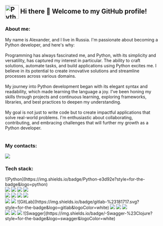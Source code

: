 <h2><img src="https://media0.giphy.com/media/v1.Y2lkPTc5MGI3NjExNzJmcm1xbnA4N3huOGY3Ynh2Zm9wbDdqc3N0dHZxb3g4Z2NkZmhtbCZlcD12MV9pbnRlcm5hbF9naWZfYnlfaWQmY3Q9cw/LMt9638dO8dftAjtco/giphy.gif" width="45" alt="Python" style="vertical-align: middle;">  Hi there 👋 Welcome to my GitHub profile!</h2>

<h3>About me:</h3>
    My name is Alexander, and I live in Russia. I'm passionate about becoming a Python developer, and here's why:<br><br>
    Programming has always fascinated me, and Python, with its simplicity and versatility, has captured my interest in particular. 
    The ability to craft solutions, automate tasks, and build applications using Python excites me. 
    I believe in its potential to create innovative solutions and streamline processes across various domains.<br><br>
    My journey into Python development began with its elegant syntax and readability, which made learning the language a joy. 
    I've been honing my skills through projects and continuous learning, exploring frameworks, libraries, 
    and best practices to deepen my understanding.<br><br>
    My goal is not just to write code but to create impactful applications that solve real-world problems. 
    I'm enthusiastic about collaborating, contributing, and embracing challenges that will further my growth as a Python developer.<br><br>

<h3>My contacts:</h3>
    <a href="https://t.me/Lisnevskiy_dev"><img src="https://img.shields.io/badge/Telegram-2CA5E0?style=for-the-badge&logo=telegram&logoColor=white"></a>

<h3>Tech stack:</h3>
![Python](https://img.shields.io/badge/Python-e3d92e?style=for-the-badge&logo=python)<br>
<img src="https://img.shields.io/badge/FastAPI-005571?style=for-the-badge&logo=fastapi" />
<img src="https://img.shields.io/badge/Django-092E20?style=for-the-badge&logo=django&logoColor=white" />
<img src="https://img.shields.io/badge/django%20rest-ff1709?style=for-the-badge&logo=django&logoColor=white" />
<img src="https://img.shields.io/badge/Flask-000000?style=for-the-badge&logo=flask&logoColor=white" /><br>
<img src="https://img.shields.io/badge/PostgreSQL-316192?style=for-the-badge&logo=postgresql&logoColor=white" />
<img src="https://img.shields.io/badge/SQLite-07405E?style=for-the-badge&logo=sqlite&logoColor=white" />
<img src="https://habrastorage.org/webt/sd/il/yi/sdilyi362-ykdpk5aghfsa8sevo.png" />
<img src="https://habrastorage.org/webt/h_/bx/5p/h_bx5pbsihbuqf0pdulvawb4pjm.png" /><br>
<img src="https://img.shields.io/badge/GIT-E44C30?style=for-the-badge&logo=git&logoColor=white" />
<img src="https://img.shields.io/badge/GitHub-100000?style=for-the-badge&logo=github&logoColor=white" />
![GitLab](https://img.shields.io/badge/gitlab-%23181717.svg?style=for-the-badge&logo=gitlab&logoColor=white)
<img src="https://img.shields.io/badge/Docker-2CA5E0?style=for-the-badge&logo=docker&logoColor=white" />
<img src="https://img.shields.io/badge/celery-%2337814A.svg?&style=for-the-badge&logo=celery&logoColor=white" />
<img src="https://img.shields.io/badge/redis-%23DC382D.svg?&style=for-the-badge&logo=redis&logoColor=white" /><br>
<img src="https://img.shields.io/badge/Ubuntu-E95420?style=for-the-badge&logo=ubuntu&logoColor=white" />
<img src="https://img.shields.io/badge/PyCharm-000000.svg?&style=for-the-badge&logo=PyCharm&logoColor=white" />
<img src="https://img.shields.io/badge/Postman-FF6C37?style=for-the-badge&logo=Postman&logoColor=white" />
![Swagger](https://img.shields.io/badge/-Swagger-%23Clojure?style=for-the-badge&logo=swagger&logoColor=white)
